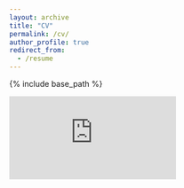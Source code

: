 ```yaml
---
layout: archive
title: "CV"
permalink: /cv/
author_profile: true
redirect_from:
  - /resume
---
```


{% include base_path %}

<embed src="https://hamidnakhaei.github.io/HamidNakhaeiCV.pdf" type="application/pdf" />
